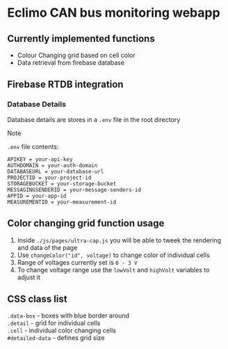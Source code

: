 # Eclimo CAN bus monitoring webapp

## Currently implemented functions
- Colour Changing grid based on cell color
- Data retrieval from firebase database

## Firebase RTDB integration
### Database Details
Database details are stores in a `.env` file in the root directory<br>
> [!NOTE]
> `.env` file contents: 
```
APIKEY = your-api-key
AUTHDOMAIN = your-auth-domain
DATABASEURL = your-database-url
PROJECTID = your-project-id
STORAGEBUCKET = your-storage-bucket
MESSAGINGSENDERID = your-message-senders-id
APPID = your-app-id
MEASUREMENTID = your-measurement-id
```

## Color changing grid function usage
1. Inside `./js/pages/ultra-cap.js` you will be able to tweek the rendering and data of the page
2. Use `changeColor("id", voltage)` to change color of individual cells
3. Range of voltages currently set is `0 - 3 V`
4. To change voltage range use the `lowVolt` and `highVolt` variables to adjust it 

## CSS class list
`.data-box` - boxes with blue border around<br>
`.detail` - grid for individual cells<br>
`.cell` - individual color changing cells<br>
`#detailed-data` - defines grid size<br>